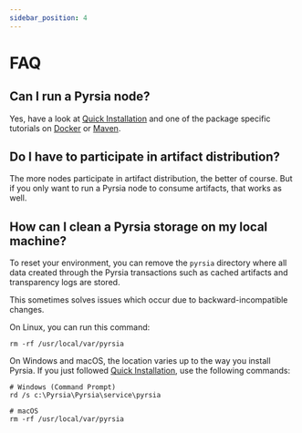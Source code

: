 ```yaml
---
sidebar_position: 4
---
```


# FAQ

## Can I run a Pyrsia node?

Yes, have a look at [Quick Installation](/docs/tutorials/quick-installation.mdx)
and one of the package specific tutorials on [Docker](docker) or [Maven](maven).

## Do I have to participate in artifact distribution?

The more nodes participate in artifact distribution, the better of course. But if
you only want to run a Pyrsia node to consume artifacts, that works as well.

## How can I clean a Pyrsia storage on my local machine?

To reset your environment, you can remove the `pyrsia` directory where all data created through the Pyrsia transactions such as cached artifacts and transparency logs are stored.

This sometimes solves issues which occur due to backward-incompatible changes.

On Linux, you can run this command:

```shell
rm -rf /usr/local/var/pyrsia
```

On Windows and macOS, the location varies up to the way you install Pyrsia.
If you just followed [Quick Installation](/docs/tutorials/quick-installation.mdx), use the following commands:

```shell
# Windows (Command Prompt)
rd /s c:\Pyrsia\Pyrsia\service\pyrsia
```

```shell
# macOS
rm -rf /usr/local/var/pyrsia
```
